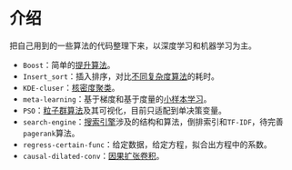 # 介绍

把自己用到的一些算法的代码整理下来，以深度学习和机器学习为主。

- `Boost`：简单的[提升算法](https://muyuuuu.github.io/2020/04/02/adaboost/)。
- `Insert_sort`：插入排序，对比[不同复杂度算法](https://muyuuuu.github.io/2020/03/02/algorithm-time-complexity/)的耗时。
- `KDE-cluser`：[核密度聚类](https://muyuuuu.github.io/2020/03/30/KDE-cluster/)。
- `meta-learning`：基于梯度和基于度量的[小样本学习](https://muyuuuu.github.io/2020/09/20/meta-learning/)。
- `PSO`：[粒子群算法](https://muyuuuu.github.io/2020/12/07/pso-ga-sa/)及其可视化，目前只适配到单决策变量。
- `search-engine`：[搜索引擎](https://muyuuuu.github.io/2019/05/19/search-engine/)涉及的结构和算法，倒排索引和`TF-IDF`，待完善`pagerank`算法。
- `regress-certain-func`：给定数据，给定方程，拟合出方程中的系数。
- `causal-dilated-conv`：[因果扩张卷积](https://muyuuuu.github.io/2021/03/10/causal-dilated-conv/)。
